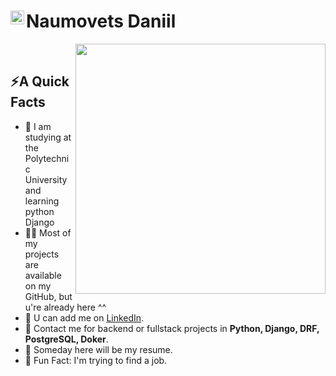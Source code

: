 <h1>Naumovets Daniil<a href="https://www.linkedin.com/in/daniilnaumovets/">
  <img align="left" alt="Naumovets Daniil LinkedIn" width="22px" src="https://cdn.tomondre.com/icons/linkedinn.svg" />
</a></h1>

<div>
  
  <img width="400px" align="right" src="https://sun9-1.userapi.com/impg/1ijbGpAkpT1vohjVhotMwofR9c-D-Xscjah3Nw/0gwTmBJ6-PE.jpg?size=545x545&quality=96&sign=2c6a437e401708a2547feb7939e74c85&type=album" /></br>
  <h2>⚡A Quick Facts</h2>
  <ul>
    <li>🧐 I am studying at the Polytechnic University and learning python Django</li>
    <li>👨‍💻 Most of my projects are available on my GitHub, but u're already here ^^</li>
    <li>📝 U can add me on <a href="https://www.linkedin.com/in/daniilnaumovets/">LinkedIn</a>.</li>
    <li>💬 Contact me for backend or fullstack projects in <strong>Python, Django, DRF, PostgreSQL, Doker</strong>.</li>
    <li>📙 Someday here will be my resume.</li>
    <li>🎉 Fun Fact: I'm trying to find a job.</li>
  </ul>
</div>
